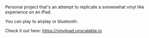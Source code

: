 Personal project that's an attempt to replicate a someewhat vinyl like experience on an iPad.

You can play to airplay or bluetooth.

Check it out here: https://vinylpad.unscalable.io
